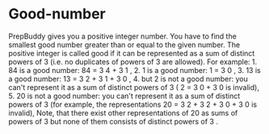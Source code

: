 # Good-number
PrepBuddy gives you a positive integer number. You have to find the smallest good number greater than or equal to the given number. The positive integer is called good if it can be represented as a sum of distinct powers of 3 (i.e. no duplicates of powers of 3 are allowed). For example: 1.  84  is a good number:  84 = 3 4 + 3 1 , 2.  1  is a good number:  1 = 3 0 , 3.  13  is a good number:  13 = 3 2 + 3 1 + 3 0 , 4. but  2  is not a good number: you can't represent it as a sum of distinct powers of  3  ( 2 = 3 0 + 3 0  is invalid), 5.  20  is not a good number: you can't represent it as a sum of distinct powers of  3  (for example, the representations  20 = 3 2 + 3 2 + 3 0 + 3 0  is invalid), Note, that there exist other representations of  20  as sums of powers of  3  but none of them consists of distinct powers of  3 .
